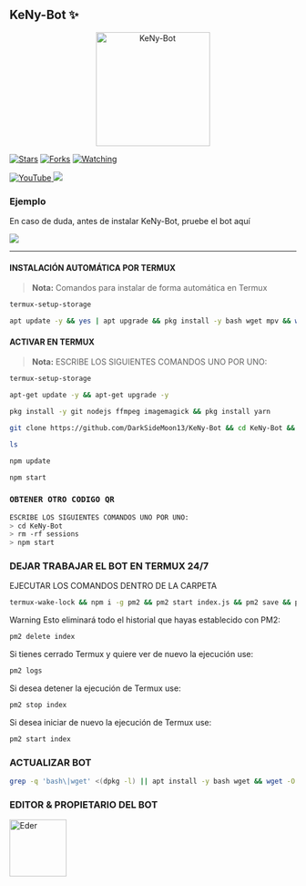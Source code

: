 ## KeNy-Bot ✨

<p align="center">
<img src="https://imgur.com/9PUeonC.jpg" alt="KeNy-Bot" width="200"/>
</p>

<a href="https://github.com/DarkSideMoon13/KeNy-Bot"><img title="Stars" src="https://img.shields.io/github/stars/DarkSideMoon13/KeNy-Bot?color=ff4500&style=flat-square" /></a>
<a href="https://github.com/DarkSideMoon13/KeNy-Bot/network/members"><img title="Forks" src="https://img.shields.io/github/forks/DarkSideMoon13/KeNy-Bot?color=ff4500&style=flat-square" /></a>
<a href="https://github.com/DarkSideMoon13/KeNy-Bot/watchers"><img title="Watching" src="https://img.shields.io/github/watchers/DarkSideMoon13/KeNy-Bot?label=watchers&color=ff4500&style=flat-square" /></a> <br>


<a href="https://www.youtube.com/@KeNy_Dev">
<img src="https://img.shields.io/badge/YouTube-FF0000?style=for-the-badge&logo=youtube&logoColor=white" alt="YouTube">
</a>
<a href="https://instagram.com/jezhuzarrs">
<img src="https://img.shields.io/badge/Instagram-E4405F?style=for-the-badge&logo=instagram&logoColor=white">
</a>

### Ejemplo 
En caso de duda, antes de instalar KeNy-Bot, pruebe el bot aquí

<a href="https://chat.whatsapp.com/HGxtrIkJTWi1bWMR64qDSz">
  <img src="https://img.shields.io/badge/KeNy-Bot-0a0a0a?style=for-the-badge&logo=whatsapp&logoColor=white">
</a>

***
#### INSTALACIÓN AUTOMÁTICA POR TERMUX
> **Nota:** Comandos para instalar de forma automática en Termux  
```bash
termux-setup-storage
```
```bash
apt update -y && yes | apt upgrade && pkg install -y bash wget mpv && wget -O - https://raw.githubusercontent.com/DarkSideMoon13/KeNy-Bot/master/update.sh | bash
```

#### ACTIVAR EN TERMUX
> **Nota:** ESCRIBE LOS SIGUIENTES COMANDOS UNO POR UNO:
```bash
termux-setup-storage
```

```bash
apt-get update -y && apt-get upgrade -y
```

```bash
pkg install -y git nodejs ffmpeg imagemagick && pkg install yarn
```

```bash
git clone https://github.com/DarkSideMoon13/KeNy-Bot && cd KeNy-Bot && yarn install && npm install
```

```bash
ls
```
```bash
npm update
```

```bash
npm start
```

### `OBTENER OTRO CODIGO QR`
```bash
ESCRIBE LOS SIGUIENTES COMANDOS UNO POR UNO:
> cd KeNy-Bot
> rm -rf sessions
> npm start
```

### DEJAR TRABAJAR EL BOT EN TERMUX 24/7
EJECUTAR LOS COMANDOS DENTRO DE LA CARPETA
```bash
termux-wake-lock && npm i -g pm2 && pm2 start index.js && pm2 save && pm2 logs 
```
Warning Esto eliminará todo el historial que hayas establecido con PM2:
```bash
pm2 delete index 
```
Si tienes cerrado Termux y quiere ver de nuevo la ejecución use:
```bash
pm2 logs 
```
Si desea detener la ejecución de Termux use:
```bash
pm2 stop index
```
Si desea iniciar de nuevo la ejecución de Termux use:
```bash
pm2 start index
```

### ACTUALIZAR BOT
```bash
grep -q 'bash\|wget' <(dpkg -l) || apt install -y bash wget && wget -O - https://raw.githubusercontent.com/DarkSideMoon13/KeNy-Bot/master/update.sh | bash 
```


### EDITOR & PROPIETARIO DEL BOT
<a href="https://github.com/DarkSideMoon13"><img src="https://github.com/DarkSideMoon13.png" width="100" height="100" alt="Eder"/></a>


<!-- markdownlint-restore -->
<!-- prettier-ignore-end -->

<!-- ALL-CONTRIBUTORS-LIST:END -->

